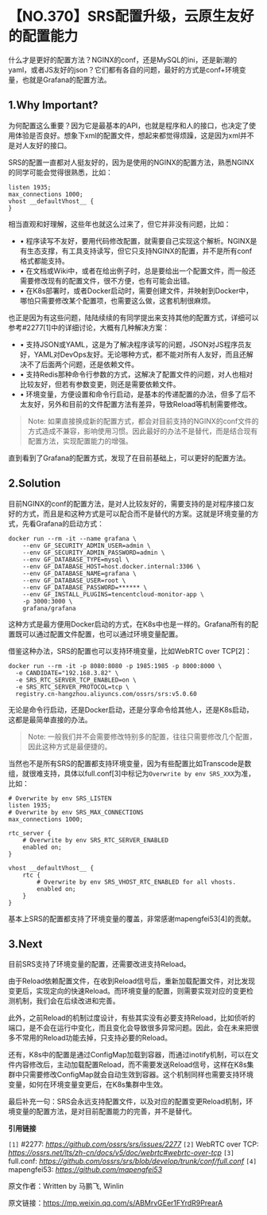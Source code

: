 # 【NO.370】SRS配置升级，云原生友好的配置能力

什么才是更好的配置方法？NGINX的conf，还是MySQL的ini，还是新潮的yaml，或者JS友好的json？它们都有各自的问题，最好的方式是conf+环境变量，也就是Grafana的配置方法。

## 1.Why Important?

为何配置这么重要？因为它是最基本的API，也就是程序和人的接口，也决定了使用体验是否良好。想象下xml的配置文件，想起来都觉得烦躁，这是因为xml并不是对人友好的接口。

SRS的配置一直都对人挺友好的，因为是使用的NGINX的配置方法，熟悉NGINX的同学可能会觉得很熟悉，比如：

```
listen 1935;
max_connections 1000;
vhost __defaultVhost__ {
}
```

相当直观和好理解，这些年也就这么过来了，但它并非没有问题，比如：

- • 程序读写不友好，要用代码修改配置，就需要自己实现这个解析。NGINX是有生态支撑，有工具支持读写，但它只支持NGINX的配置，并不是所有conf格式都能支持。
- • 在文档或Wiki中，或者在给出例子时，总是要给出一个配置文件，而一般还需要修改现有的配置文件，很不方便，也有可能会出错。
- • 在K8s部署时，或者Docker启动时，需要创建文件，并映射到Docker中，哪怕只需要修改某个配置项，也需要这么做，这套机制很麻烦。

也正是因为有这些问题，陆陆续续的有同学提出来支持其他的配置方式，详细可以参考#2277[1]中的详细讨论，大概有几种解决方案：

- • 支持JSON或YAML，这是为了解决程序读写的问题，JSON对JS程序员友好，YAML对DevOps友好。无论哪种方式，都不能对所有人友好，而且还解决不了后面两个问题，还是依赖文件。
- • 支持Redis那种命令行参数的方式，这解决了配置文件的问题，对人也相对比较友好，但若有参数变更，则还是需要依赖文件。
- • 环境变量，方便设置和命令行启动，是基本的传递配置的办法，但多了后不太友好，另外和目前的文件配置方法有差异，导致Reload等机制需要修改。

> Note: 如果直接换成新的配置方式，都会对目前支持的NGINX的conf文件的方式造成不兼容，影响使用习惯。因此最好的办法不是替代，而是结合现有配置方法，实现配置能力的增强。

直到看到了Grafana的配置方式，发现了在目前基础上，可以更好的配置方法。

## 2.Solution

目前NGINX的conf的配置方法，是对人比较友好的，需要支持的是对程序接口友好的方式，而且是和这种方式是可以配合而不是替代的方案。这就是环境变量的方式，先看Grafana的启动方式：

```
docker run --rm -it --name grafana \
    --env GF_SECURITY_ADMIN_USER=admin \
    --env GF_SECURITY_ADMIN_PASSWORD=admin \
    --env GF_DATABASE_TYPE=mysql \
    --env GF_DATABASE_HOST=host.docker.internal:3306 \
    --env GF_DATABASE_NAME=grafana \
    --env GF_DATABASE_USER=root \
    --env GF_DATABASE_PASSWORD=****** \
    --env GF_INSTALL_PLUGINS=tencentcloud-monitor-app \
    -p 3000:3000 \
    grafana/grafana
```

这种方式是最方便用Docker启动的方式，在K8s中也是一样的。Grafana所有的配置既可以通过配置文件配置，也可以通过环境变量配置。

借鉴这种办法，SRS的配置也可以支持环境变量，比如WebRTC over TCP[2]：

```
docker run --rm -it -p 8080:8080 -p 1985:1985 -p 8000:8000 \
  -e CANDIDATE="192.168.3.82" \
  -e SRS_RTC_SERVER_TCP_ENABLED=on \
  -e SRS_RTC_SERVER_PROTOCOL=tcp \
  registry.cn-hangzhou.aliyuncs.com/ossrs/srs:v5.0.60
```

无论是命令行启动，还是Docker启动，还是分享命令给其他人，还是K8s启动，这都是最简单直接的办法。

> Note: 一般我们并不会需要修改特别多的配置，往往只需要修改几个配置，因此这种方式是最便捷的。

当然也不是所有SRS的配置都支持环境变量，因为有些配置比如Transcode是数组，就很难支持，具体以full.conf[3]中标记为`Overwrite by env SRS_XXX`为准，比如：

```
# Overwrite by env SRS_LISTEN
listen 1935;
# Overwrite by env SRS_MAX_CONNECTIONS
max_connections 1000;

rtc_server {
    # Overwrite by env SRS_RTC_SERVER_ENABLED
    enabled on;
}

vhost __defaultVhost__ {
    rtc {
        # Overwrite by env SRS_VHOST_RTC_ENABLED for all vhosts.
        enabled on;
    }
}
```

基本上SRS的配置都支持了环境变量的覆盖，非常感谢mapengfei53[4]的贡献。

## 3.Next

目前SRS支持了环境变量的配置，还需要改进支持Reload。

由于Reload依赖配置文件，在收到Reload信号后，重新加载配置文件，对比发现变更后，实现定向的快速Reload。而环境变量的配置，则需要实现对应的变更检测机制，我们会在后续改进和完善。

此外，之前Reload的机制过度设计，有些其实没有必要支持Reload，比如侦听的端口，是不会在运行中变化，而且变化会导致很多异常问题。因此，会在未来把很多不常用的Reload功能去掉，只支持必要的Reload。

还有，K8s中的配置是通过ConfigMap加载到容器，而通过inotify机制，可以在文件内容修改后，主动加载配置Reload，而不需要发送Reload信号，这样在K8s集群中只需要修改ConfigMap就会自动生效到容器。这个机制同样也需要支持环境变量，如何在环境变量变更后，在K8s集群中生效。

最后补充一句：SRS会永远支持配置文件，以及对应的配置变更Reload机制，环境变量的配置方法，是对目前配置能力的完善，并不是替代。

**引用链接**

`[1]` #2277: *https://github.com/ossrs/srs/issues/2277*
`[2]` WebRTC over TCP: *https://ossrs.net/lts/zh-cn/docs/v5/doc/webrtc#webrtc-over-tcp*
`[3]` full.conf: *https://github.com/ossrs/srs/blob/develop/trunk/conf/full.conf*
`[4]` mapengfei53: *https://github.com/mapengfei53*

原文作者：Written by 马鹏飞, Winlin

原文链接：https://mp.weixin.qq.com/s/ABMrvGEer1FYrdR9PrearA